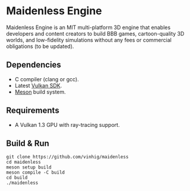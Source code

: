 # Maidenless Engine

Maidenless Engine is an MIT multi-platform 3D engine that enables developers and content creators to build BBB games, cartoon-quality 3D worlds, and low-fidelity simulations without any fees or commercial obligations (to be updated).

## Dependencies

* C compiler (clang or gcc).
* Latest [Vulkan SDK](https://vulkan.lunarg.com/).
* [Meson](https://mesonbuild.com/) build system.

## Requirements

* A Vulkan 1.3 GPU with ray-tracing support.

## Build & Run

```
git clone https://github.com/vinhig/maidenless
cd maidenless
meson setup build
meson compile -C build
cd build
./maidenless
```
